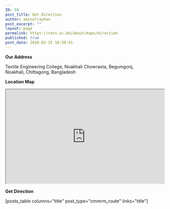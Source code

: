 ```yaml
---
ID: 59
post_title: Get Direction
author: aminulrayhan
post_excerpt: ""
layout: page
permalink: https://tecn.ac.bd/about/maps/direction
published: true
post_date: 2018-02-25 16:50:41
---
```

<strong>Our Address</strong>

Textile Engineering College, Noakhali
Chowrasta, Begumgonj, Noakhali, Chittagong, Bangladesh

<strong>Location Map</strong>
<iframe src="https://www.google.com/maps/d/embed?mid=1fTDD5Fywo9FaRorSO53U83BhBz6AQGyW" width="100%" height="300"></iframe>

<strong>Get Direction</strong>

[posts_table columns="title" post_type="cmmrm_route" links="title"]